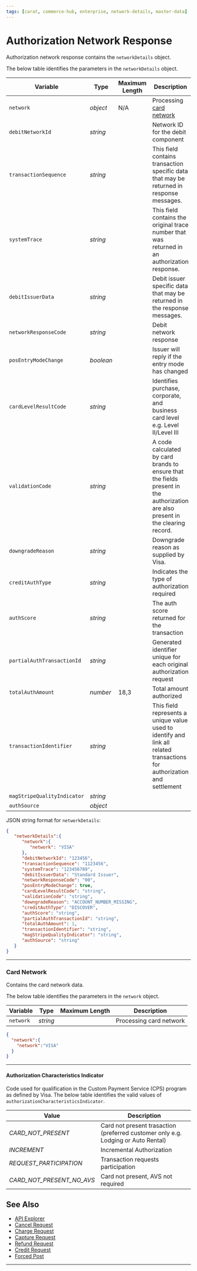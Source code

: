 ```yaml
---
tags: [carat, commerce-hub, enterprise, network-details, master-data]
---
```


# Authorization Network Response

Authorization network response contains the `networkDetails` object.

<!--
type: tab
titles: networkDetails, JSON Example
-->

The below table identifies the parameters in the `networkDetails` object.

| Variable | Type | Maximum Length | Description |
| -------- | -- | ------------ | ------------------ |
| `network` | *object* | N/A | Processing [card network](#card-network) |
| `debitNetworkId` | *string* | | Network ID for the debit component |
| `transactionSequence`| *string* | | This field contains transaction specific data that may be returned in response messages. |
| `systemTrace`| *string* | | This field contains the original trace number that was returned in an authorization response. |
| `debitIssuerData` | *string* |  | Debit issuer specific data that may be returned in the response messages. |
| `networkResponseCode ` | *string* | | Debit network response |
| `posEntryModeChange` | *boolean* |  |  Issuer will reply if the entry mode has changed |
| `cardLevelResultCode` | *string* |  | Identifies purchase, corporate, and business card level e.g. Level II/Level III |
| `validationCode` | *string* |  | A code calculated by card brands to ensure that the fields present in the authorization are also present in the clearing record. |
| `downgradeReason` | *string* |  | Downgrade reason as supplied by Visa. |
| `creditAuthType` | *string* |  |Indicates the type of authorization required |
| `authScore` | *string* |  | The auth score returned for the transaction |
| `partialAuthTransactionId` | *string* |  | Generated identifier unique for each original authorization request |
| `totalAuthAmount` | *number* | 18,3  | Total amount authorized |
| `transactionIdentifier` | *string* |  | This field represents a unique value used to identify and link all related transactions for authorization and settlement |
| `magStripeQualityIndicator` | *string* |  |  |
| `authSource` | *object* |  |  |

<!--
type: tab
-->

JSON string format for `networkDetails`:

```json
{
   "networkDetails":{
      "network":{
         "network": "VISA"
      },
      "debitNetworkId": "123456",
      "transactionSequence": "1123456",
      "systemTrace": "123456789",
      "debitIssuerData": "Standard Issuer",
      "networkResponseCode": "00",
      "posEntryModeChange": true,
      "cardLevelResultCode": "string",
      "validationCode": "string",
      "downgradeReason": "ACCOUNT_NUMBER_MISSING",
      "creditAuthType": "DISCOVER",
      "authScore": "string",
      "partialAuthTransactionId": "string",
      "totalAuthAmount": 1,
      "transactionIdentifier": "string",
      "magStripeQualityIndicator": "string",
      "authSource": "string"
   }
}
```

<!-- type: tab-end -->

---

### Card Network 

Contains the card network data.

<!--
type: tab
titles: network, JSON Example
-->

The below table identifies the parameters in the `network` object.

|Variable |Type| Maximum Length | Description|
|------|--------|-------|----------------|
| `network` | *string* |  | Processing card network |

<!--
type: tab
-->

```json
{
  "network":{
    "network":"VISA" 
  }
}
```

<!-- type: tab-end -->

---

#### Authorization Characteristics Indicator

Code used for qualification in the Custom Payment Service (CPS) program as defined by Visa. The below table identifies the valid values of `authorizationCharacteristicsIndicator`.

| Value | Description |
|-------|-------------|
| *CARD_NOT_PRESENT* |  Card not present trasaction (preferred customer only e.g. Lodging or Auto Rental) |
| *INCREMENT* | Incremental Authorization | 
| *REQUEST_PARTICIPATION* |  Transaction requests participation |
| *CARD_NOT_PRESENT_NO_AVS* |  Card not present, AVS not required |


## See Also

- [API Explorer](../api/?type=post&path=/payments/v1/charges)
- [Cancel Request](?path=docs/Resources/API-Documents/Payments/Cancel.md)
- [Charge Request](?path=docs/Resources/API-Documents/Payments/Charges.md)
- [Capture Request](?path=docs/Resources/API-Documents/Payments/Capture.md)
- [Refund Request](?path=docs/Resources/API-Documents/Payments/Refund.md)
- [Credit Request](?path=docs/Resources/API-Documents/Payments/Credit.md)
- [Forced Post](?path=docs/Resources/API-Documents/Payments/Forced.md)

---
